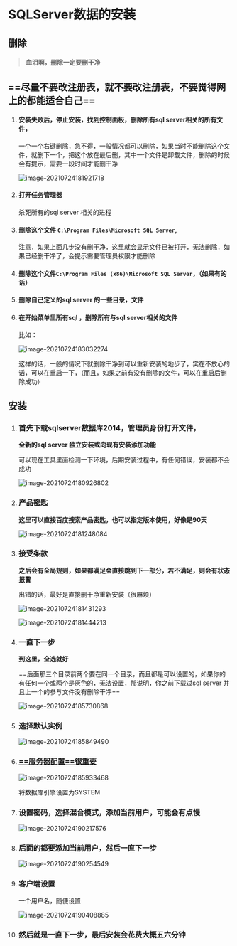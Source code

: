 # SQLServer数据的安装

## 删除

> #### 血泪啊，删除一定要删干净

## ==尽量不要改注册表，就不要改注册表，不要觉得网上的都能适合自己==

1. #### 安装失败后，停止安装，找到控制面板，删除所有sql server相关的所有文件，

   一个一个右键删除，急不得，一般情况都可以删除，如果当时不能删除这个文件，就删下一个，把这个放在最后删，其中一个文件是卸载文件，删除的时候会有提示，需要一段时间才能删干净

   ![image-20210724181921718](../../resource/image-20210724181921718.png)

2. #### 打开任务管理器

   杀死所有的sql server 相关的进程

3. #### 删除这个文件 `C:\Program Files\Microsoft SQL Server`,

   注意，如果上面几步没有删干净，这里就会显示文件已被打开，无法删除，如果已经删干净了，会提示需要管理员权限才能删除

4. #### 删除这个文件`C:\Program Files (x86)\Microsoft SQL Server`，（如果有的话）

5. #### 删除自己定义的sql server 的一些目录，文件

6. #### 在开始菜单里所有sql ，删除所有与sql server相关的文件

   比如：

   ![image-20210724183032274](../../resource/image-20210724183032274.png)

   这样的话，一般的情况下就删除干净到可以重新安装的地步了，实在不放心的话，可以在重启一下，（而且，如果之前有没有删除的文件，可以在重启后删除成功）

## 安装

1. ### 首先下载sqlserver数据库2014，管理员身份打开文件，

   **全新的sql server 独立安装或向现有安装添加功能**

   可以现在工具里面检测一下环境，后期安装过程中，有任何错误，安装都不会成功

   ![image-20210724180926802](../../resource/image-20210724180926802.png)

2. ### 产品密匙

   **这里可以直接百度搜索产品密匙，也可以指定版本使用，好像是90天**

   ![image-20210724181248084](../../resource/image-20210724181248084.png)

3. ### 接受条款

   **之后会有全局规则，如果都满足会直接跳到下一部分，若不满足，则会有状态报警**

   出错的话，最好是直接删干净重新安装（很麻烦）

   ![image-20210724181431293](../../resource/image-20210724181431293.png)

   ![image-20210724181444213](../../resource/image-20210724181444213.png)

4. ### 一直下一步

   **到这里，全选就好**

   ==后面那三个目录前两个要在同一个目录，而且都是可以设置的，如果你的有任何一个或两个是灰色的，无法设置，那说明，你之前下载过sql server 并且上一个的参与文件没有删除干净==

   ![image-20210724185730868](../../resource/image-20210724185730868.png)

5. ### **选择默认实例**

   ![image-20210724185849490](../../resource/image-20210724185849490.png)

6. ### [==服务器配置==很重要](https://jingyan.baidu.com/article/f3ad7d0f30cc5e09c3345b86.html)

   ![image-20210724185933468](../../resource/image-20210724185933468.png)

   将数据库引擎设置为SYSTEM

7. ### 设置密码，选择混合模式，添加当前用户，可能会有点慢

   ![image-20210724190217576](../../resource/image-20210724190217576.png)

8. ### 后面的都要添加当前用户，然后一直下一步

   ![image-20210724190254549](../../resource/image-20210724190254549.png)

9. ### 客户端设置

   一个用户名，随便设置

   ![image-20210724190408885](../../resource/image-20210724190408885.png)

10. ### 然后就是一直下一步，最后安装会花费大概五六分钟

    